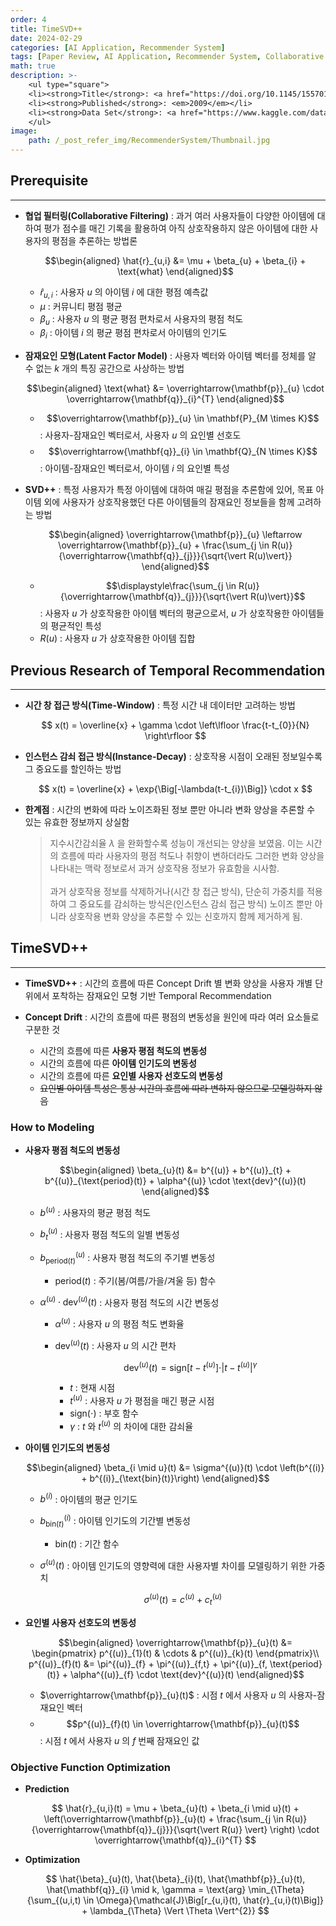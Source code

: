 ```yaml
---
order: 4
title: TimeSVD++
date: 2024-02-29
categories: [AI Application, Recommender System]
tags: [Paper Review, AI Application, Recommender System, Collaborative Filtering, Temporal Recommender System, Latent Factor Model]
math: true
description: >-
    <ul type="square">
    <li><strong>Title</strong>: <a href="https://doi.org/10.1145/1557019.1557072"><code>Collaborative Filtering with Temporal Dynamic</code></a></li>
    <li><strong>Published</strong>: <em>2009</em></li>
    <li><strong>Data Set</strong>: <a href="https://www.kaggle.com/datasets/netflix-inc/netflix-prize-data"><code>Netflix Prize</code></a></li>
    </ul>
image:
    path: /_post_refer_img/RecommenderSystem/Thumbnail.jpg
---
```


## Prerequisite
-----

- **협업 필터링(Collaborative Filtering)** : 과거 여러 사용자들이 다양한 아이템에 대하여 평가 점수를 매긴 기록을 활용하여 아직 상호작용하지 않은 아이템에 대한 사용자의 평점을 추론하는 방법론

    $$\begin{aligned}
    \hat{r}_{u,i}
    &= \mu + \beta_{u} + \beta_{i} + \text{what}
    \end{aligned}$$

    - $\hat{r}_{u,i}$ : 사용자 $u$ 의 아이템 $i$ 에 대한 평점 예측값
    - $\mu$ : 커뮤니티 평점 평균
    - $\beta_{u}$ : 사용자 $u$ 의 평균 평점 편차로서 사용자의 평점 척도
    - $\beta_{i}$ : 아이템 $i$ 의 평균 평점 편차로서 아이템의 인기도

- **잠재요인 모형(Latent Factor Model)** : 사용자 벡터와 아이템 벡터를 정체를 알 수 없는 $k$ 개의 특징 공간으로 사상하는 방법

    $$\begin{aligned}
    \text{what}
    &= \overrightarrow{\mathbf{p}}_{u} \cdot \overrightarrow{\mathbf{q}}_{i}^{T}
    \end{aligned}$$

    - $$\overrightarrow{\mathbf{p}}_{u} \in \mathbf{P}_{M \times K}$$ : 사용자-잠재요인 벡터로서, 사용자 $u$ 의 요인별 선호도
    - $$\overrightarrow{\mathbf{q}}_{i} \in \mathbf{Q}_{N \times K}$$ : 아이템-잠재요인 벡터로서, 아이템 $i$ 의 요인별 특성

- **SVD++** : 특정 사용자가 특정 아이템에 대하여 매길 평점을 추론함에 있어, 목표 아이템 외에 사용자가 상호작용했던 다른 아이템들의 잠재요인 정보들을 함께 고려하는 방법

    $$\begin{aligned}
    \overrightarrow{\mathbf{p}}_{u} \leftarrow \overrightarrow{\mathbf{p}}_{u} + \frac{\sum_{j \in R(u)}{\overrightarrow{\mathbf{q}}_{j}}}{\sqrt{\vert R(u)\vert}}
    \end{aligned}$$

    - $$\displaystyle\frac{\sum_{j \in R(u)}{\overrightarrow{\mathbf{q}}_{j}}}{\sqrt{\vert R(u)\vert}}$$ : 사용자 $u$ 가 상호작용한 아이템 벡터의 평균으로서, $u$ 가 상호작용한 아이템들의 평균적인 특성
    - $R(u)$ : 사용자 $u$ 가 상호작용한 아이템 집합

## Previous Research of Temporal Recommendation
-----

- **시간 창 접근 방식(Time-Window)** : 특정 시간 내 데이터만 고려하는 방법

    $$
    x(t) = \overline{x} + \gamma \cdot \left\lfloor \frac{t-t_{0}}{N} \right\rfloor
    $$

- **인스턴스 감쇠 접근 방식(Instance-Decay)** : 상호작용 시점이 오래된 정보일수록 그 중요도를 할인하는 방법

    $$
    x(t) = \overline{x} + \exp{\Big[-\lambda(t-t_{i})\Big]} \cdot x
    $$

- **한계점** : 시간의 변화에 따라 노이즈화된 정보 뿐만 아니라 변화 양상을 추론할 수 있는 유효한 정보까지 상실함

    > 지수시간감쇠율 $\lambda$ 을 완화할수록 성능이 개선되는 양상을 보였음. 이는 시간의 흐름에 따라 사용자의 평점 척도나 취향이 변하더라도 그러한 변화 양상을 나타내는 맥락 정보로서 과거 상호작용 정보가 유효함을 시사함. <br><br> 과거 상호작용 정보를 삭제하거나(시간 창 접근 방식), 단순히 가중치를 적용하여 그 중요도를 감쇠하는 방식은(인스턴스 감쇠 접근 방식) 노이즈 뿐만 아니라 상호작용 변화 양상을 추론할 수 있는 신호까지 함께 제거하게 됨.

## TimeSVD++
-----

- **TimeSVD++** : 시간의 흐름에 따른 Concept Drift 별 변화 양상을 사용자 개별 단위에서 포착하는 잠재요인 모형 기반 Temporal Recommendation

- **Concept Drift** : 시간의 흐름에 따른 평점의 변동성을 원인에 따라 여러 요소들로 구분한 것
    - 시간의 흐름에 따른 **사용자 평점 척도의 변동성**
    - 시간의 흐름에 따른 **아이템 인기도의 변동성**
    - 시간의 흐름에 따른 **요인별 사용자 선호도의 변동성**
    - ~~요인별 아이템 특성은 통상 시간의 흐름에 따라 변하지 않으므로 모델링하지 않음~~

### How to Modeling

- **사용자 평점 척도의 변동성**

    $$\begin{aligned}
    \beta_{u}(t)
    &= b^{(u)} + b^{(u)}_{t} + b^{(u)}_{\text{period}(t)} + \alpha^{(u)} \cdot \text{dev}^{(u)}(t)
    \end{aligned}$$

    - $b^{(u)}$ : 사용자의 평균 평점 척도

    - $b^{(u)}_{t}$ : 사용자 평점 척도의 일별 변동성

    - $b^{(u)}_{\text{period}(t)}$ : 사용자 평점 척도의 주기별 변동성
        - $\text{period}(t)$ : 주기(봄/여름/가을/겨울 등) 함수

    - $\alpha^{(u)} \cdot \text{dev}^{(u)}(t)$ : 사용자 평점 척도의 시간 변동성
        - $\alpha^{(u)}$ : 사용자 $u$ 의 평점 척도 변화율
        - $\text{dev}^{(u)}(t)$ : 사용자 $u$ 의 시간 편차

            $$
            \text{dev}^{(u)}(t) = \text{sign}\left[t-t^{(u)}\right] \cdot \vert t-t^{(u)} \vert^{\gamma}
            $$

            - $t$ : 현재 시점
            - $t^{(u)}$ : 사용자 $u$ 가 평점을 매긴 평균 시점
            - $\text{sign}(\cdot)$ : 부호 함수
            - $\gamma$ : $t$ 와 $t^{(u)}$ 의 차이에 대한 감쇠율

- **아이템 인기도의 변동성**

    $$\begin{aligned}
    \beta_{i \mid u}(t)
    &= \sigma^{(u)}(t) \cdot \left(b^{(i)} + b^{(i)}_{\text{bin}(t)}\right)
    \end{aligned}$$

    - $b^{(i)}$ : 아이템의 평균 인기도

    - $b^{(i)}_{\text{bin}(t)}$ : 아이템 인기도의 기간별 변동성
        - $\text{bin}(t)$ : 기간 함수

    - $\sigma^{(u)}(t)$ : 아이템 인기도의 영향력에 대한 사용자별 차이를 모델링하기 위한 가중치

        $$
        \sigma^{(u)}(t) = c^{(u)} + c^{(u)}_{t}
        $$

- **요인별 사용자 선호도의 변동성**

    $$\begin{aligned}
    \overrightarrow{\mathbf{p}}_{u}(t)
    &= \begin{pmatrix} p^{(u)}_{1}(t) & \cdots & p^{(u)}_{k}(t) \end{pmatrix}\\
    p^{(u)}_{f}(t)
    &= \pi^{(u)}_{f} + \pi^{(u)}_{f,t} + \pi^{(u)}_{f, \text{period}(t)} + \alpha^{(u)}_{f} \cdot \text{dev}^{(u)}(t)
    \end{aligned}$$

    - $\overrightarrow{\mathbf{p}}_{u}(t)$ : 시점 $t$ 에서 사용자 $u$ 의 사용자-잠재요인 벡터
    - $$p^{(u)}_{f}(t) \in \overrightarrow{\mathbf{p}}_{u}(t)$$ : 시점 $t$ 에서 사용자 $u$ 의 $f$ 번째 잠재요인 값

### Objective Function Optimization

- **Prediction**

    $$
    \hat{r}_{u,i}(t)
    = \mu + \beta_{u}(t) + \beta_{i \mid u}(t) + \left(\overrightarrow{\mathbf{p}}_{u}(t) + \frac{\sum_{j \in R(u)}{\overrightarrow{\mathbf{q}}_{j}}}{\sqrt{\vert R(u)} \vert} \right) \cdot \overrightarrow{\mathbf{q}}_{i}^{T}
    $$

- **Optimization**

    $$
    \hat{\beta}_{u}(t), \hat{\beta}_{i}(t), \hat{\mathbf{p}}_{u}(t), \hat{\mathbf{q}}_{i} \mid k, \gamma
    = \text{arg} \min_{\Theta}{\sum_{(u,i,t) \in \Omega}{\mathcal{J}\Big[r_{u,i}(t), \hat{r}_{u,i}(t)\Big]} + \lambda_{\Theta} \Vert \Theta \Vert^{2}}
    $$